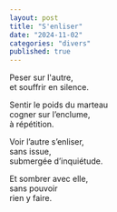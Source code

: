 ```yaml
---
layout: post
title: "S'enliser"
date: "2024-11-02"
categories: "divers"
published: true
---
```



Peser sur l'autre,  
et souffrir en silence.  

Sentir le poids du marteau  
cogner sur l’enclume,  
à répétition.  

Voir l’autre s’enliser,  
sans issue,  
submergée d’inquiétude.  

Et sombrer avec elle,  
sans pouvoir  
rien y faire.  
